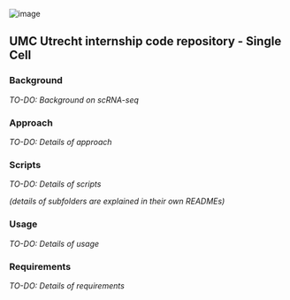 ![image](https://user-images.githubusercontent.com/24732704/55021982-f822ec00-4ff9-11e9-802a-649cfdb4892c.png)

## UMC Utrecht internship code repository - Single Cell

### Background
_TO-DO: Background on scRNA-seq_

### Approach
_TO-DO: Details of approach_

### Scripts
_TO-DO: Details of scripts_

_(details of subfolders are explained in their own READMEs)_

### Usage
_TO-DO: Details of usage_

### Requirements
_TO-DO: Details of requirements_
